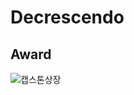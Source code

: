 # Decrescendo

## Award
![캡스톤상장](https://user-images.githubusercontent.com/43705434/103533219-1193e000-4ed0-11eb-9770-e7b0a3757b36.jpg)
<br>
<br>
<br>
